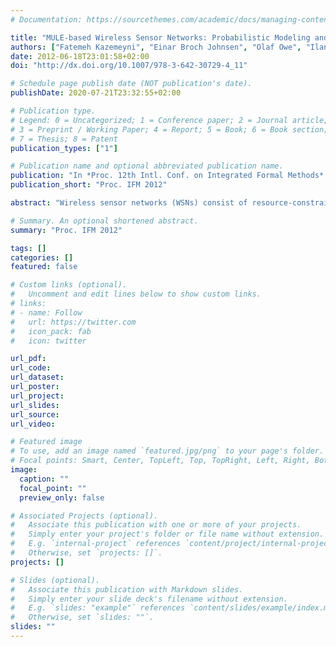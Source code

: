 ```yaml
---
# Documentation: https://sourcethemes.com/academic/docs/managing-content/

title: "MULE-based Wireless Sensor Networks: Probabilistic Modeling and Quantitative Analysis"
authors: ["Fatemeh Kazemeyni", "Einar Broch Johnsen", "Olaf Owe", "Ilangko Balasingham"]
date: 2012-06-18T23:01:58+02:00
doi: "http://dx.doi.org/10.1007/978-3-642-30729-4_11"

# Schedule page publish date (NOT publication's date).
publishDate: 2020-07-21T23:32:55+02:00

# Publication type.
# Legend: 0 = Uncategorized; 1 = Conference paper; 2 = Journal article;
# 3 = Preprint / Working Paper; 4 = Report; 5 = Book; 6 = Book section;
# 7 = Thesis; 8 = Patent
publication_types: ["1"]

# Publication name and optional abbreviated publication name.
publication: "In *Proc. 12th Intl. Conf. on Integrated Formal Methods* (IFM 2012). LNCS 7321. © Springer 2012."
publication_short: "Proc. IFM 2012"

abstract: "Wireless sensor networks (WSNs) consist of resource-constrained nodes; especially with respect to power. In most cases, the replacement of a dead node is difficult and costly. It is therefore crucial to minimize the total energy consumption of the network. Since the major consumer of power in WSNs is the data transmission process, we consider nodes which cooperate for data transmission in terms of groups. A group has a leader which collects data from the members and communicates with the outside of the group. We propose and formalize a model for data collection in which mobile entities, called data MULEs, are used to move between group leaders and collect data messages using short-range and low-power data transmission. We combine declarative and operational modeling. The declarative model abstractly captures behavior without committing to specific transitions by means of probability distributions, whereas the operational model is given as a concrete transition system in rewriting logic. The probabilistic, declarative model is not used to select transition rules, but to stochastically capture the result of applying rules. Technically, we use probabilistic rewriting logic and embed our models into PMaude, which gives us a simulation engine for the combined models. We perform statistical quantitative analysis based on repeated discrete-event simulations in Maude."

# Summary. An optional shortened abstract.
summary: "Proc. IFM 2012"

tags: []
categories: []
featured: false

# Custom links (optional).
#   Uncomment and edit lines below to show custom links.
# links:
# - name: Follow
#   url: https://twitter.com
#   icon_pack: fab
#   icon: twitter

url_pdf:
url_code:
url_dataset:
url_poster:
url_project:
url_slides:
url_source:
url_video:

# Featured image
# To use, add an image named `featured.jpg/png` to your page's folder. 
# Focal points: Smart, Center, TopLeft, Top, TopRight, Left, Right, BottomLeft, Bottom, BottomRight.
image:
  caption: ""
  focal_point: ""
  preview_only: false

# Associated Projects (optional).
#   Associate this publication with one or more of your projects.
#   Simply enter your project's folder or file name without extension.
#   E.g. `internal-project` references `content/project/internal-project/index.md`.
#   Otherwise, set `projects: []`.
projects: []

# Slides (optional).
#   Associate this publication with Markdown slides.
#   Simply enter your slide deck's filename without extension.
#   E.g. `slides: "example"` references `content/slides/example/index.md`.
#   Otherwise, set `slides: ""`.
slides: ""
---
```

